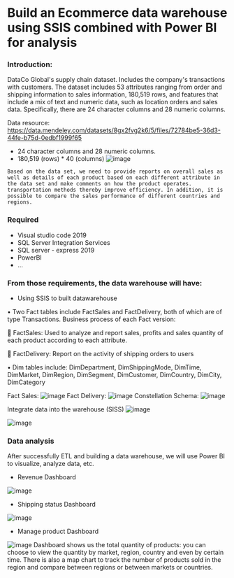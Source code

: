 # Build an Ecommerce data warehouse using SSIS combined with Power BI for analysis
### Introduction:
   DataCo Global's supply chain dataset. Includes the company's transactions with customers. The dataset includes 53 attributes ranging from order and shipping information to sales information, 180,519 rows, and features that include a mix of text and numeric data, such as location orders and sales data. Specifically, there are 24 character columns and 28 numeric columns.
  
  Data resource: https://data.mendeley.com/datasets/8gx2fvg2k6/5/files/72784be5-36d3-44fe-b75d-0edbf1999f65
  
   + 24 character columns and 28 numeric columns.
   + 180,519 (rows) * 40 (columns)
![image](https://github.com/lonGDiBo/DataWareHouse_Retail/assets/115699195/029eacf7-5ca4-4213-87fd-762bc9b506a4)

    Based on the data set, we need to provide reports on overall sales as well as details of each product based on each different attribute in the data set and make comments on how the product operates. transportation methods thereby improve efficiency. In addition, it is possible to compare the sales performance of different countries and regions.
### Required
+ Visual studio code 2019
+ SQL Server Integration Services
+ SQL server - express 2019
+ PowerBI
+ ...
### From those requirements, the data warehouse will have:
- Using SSIS to built datawarehouse

• Two Fact tables include FactSales and FactDelivery, both of which are of type Transactions. Business process of each Fact version:

 FactSales: Used to analyze and report sales, profits and sales quantity of each product according to each attribute.

 FactDelivery: Report on the activity of shipping orders to users

• Dim tables include: DimDepartment, DimShippingMode, DimTime, DimMarket, DimRegion, DimSegment, DimCustomer, DimCountry, DimCity, DimCategory

Fact Sales: 
![image](https://github.com/lonGDiBo/DataWareHouse_Retail/assets/115699195/a9b4cf17-3145-4ae8-8344-98b4a533057c)
Fact Delivery:
![image](https://github.com/lonGDiBo/DataWareHouse_Retail/assets/115699195/2bb6b5eb-b247-4869-8ac1-82aee77d83c7)
Constellation Schema:
![image](https://github.com/lonGDiBo/DataWareHouse_Retail/assets/115699195/6d15c7b8-16c4-4f01-8d78-ece21034b103)

Integrate data into the warehouse (SISS)
![image](https://github.com/lonGDiBo/DataWareHouse_Retail/assets/115699195/ae97b4e8-29e2-40ea-8e1c-b69324ae4adb)

![image](https://github.com/lonGDiBo/DataWareHouse_Retail/assets/115699195/a6ee31f3-d627-4405-a5ab-81780897ec85)


### Data analysis
After successfully ETL and building a data warehouse, we will use Power BI to visualize, analyze data, etc.
+ Revenue Dashboard

![image](https://github.com/lonGDiBo/DataWareHouse_Retail/assets/115699195/462cffd2-94b1-4d1d-baa6-6fb4d9bb4a49)
+ Shipping status Dashboard

 ![image](https://github.com/lonGDiBo/DataWareHouse_Retail/assets/115699195/a944a2a5-ab41-437b-9a45-b7eee9a68186)

 + Manage product Dashboard

![image](https://github.com/lonGDiBo/DataWareHouse_Retail/assets/115699195/c9454ce5-a052-4c62-8661-e6c322c9cb40)
Dashboard shows us the total quantity of products: you can choose to view the quantity by market, region, country and even by certain time. There is also a map chart to track the number of products sold in the region and compare between regions or between markets or countries.
